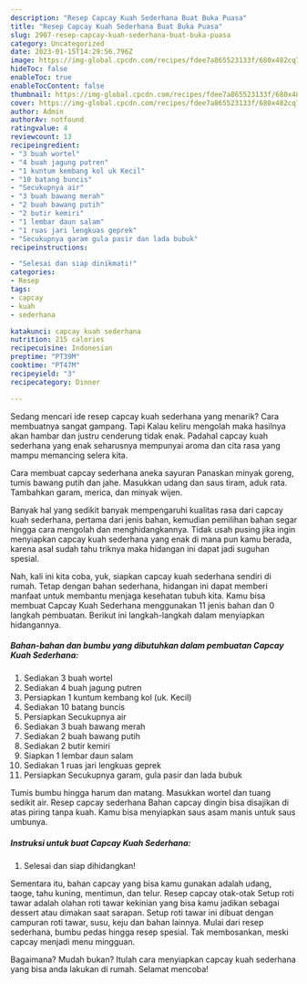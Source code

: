 ```yaml
---
description: "Resep Capcay Kuah Sederhana Buat Buka Puasa"
title: "Resep Capcay Kuah Sederhana Buat Buka Puasa"
slug: 2907-resep-capcay-kuah-sederhana-buat-buka-puasa
category: Uncategorized
date: 2023-01-15T14:29:56.796Z
image: https://img-global.cpcdn.com/recipes/fdee7a865523133f/680x482cq70/capcay-kuah-sederhana-foto-resep-utama.jpg
hideToc: false
enableToc: true
enableTocContent: false
thumbnail: https://img-global.cpcdn.com/recipes/fdee7a865523133f/680x482cq70/capcay-kuah-sederhana-foto-resep-utama.jpg
cover: https://img-global.cpcdn.com/recipes/fdee7a865523133f/680x482cq70/capcay-kuah-sederhana-foto-resep-utama.jpg
author: Admin
authorAv: notfound
ratingvalue: 4
reviewcount: 13
recipeingredient:
- "3 buah wortel"
- "4 buah jagung putren"
- "1 kuntum kembang kol uk Kecil"
- "10 batang buncis"
- "Secukupnya air"
- "3 buah bawang merah"
- "2 buah bawang putih"
- "2 butir kemiri"
- "1 lembar daun salam"
- "1 ruas jari lengkuas geprek"
- "Secukupnya garam gula pasir dan lada bubuk"
recipeinstructions:

- "Selesai dan siap dinikmati!"
categories:
- Resep
tags:
- capcay
- kuah
- sederhana

katakunci: capcay kuah sederhana 
nutrition: 215 calories
recipecuisine: Indonesian
preptime: "PT39M"
cooktime: "PT47M"
recipeyield: "3"
recipecategory: Dinner

---
```



Sedang mencari ide resep capcay kuah sederhana yang menarik? Cara membuatnya sangat gampang. Tapi Kalau keliru mengolah maka hasilnya akan hambar dan justru cenderung tidak enak. Padahal capcay kuah sederhana yang enak seharusnya mempunyai aroma dan cita rasa yang mampu memancing selera kita.


Cara membuat capcay sederhana aneka sayuran Panaskan minyak goreng, tumis bawang putih dan jahe. Masukkan udang dan saus tiram, aduk rata. Tambahkan garam, merica, dan minyak wijen.

Banyak hal yang sedikit banyak mempengaruhi kualitas rasa dari capcay kuah sederhana, pertama dari jenis bahan, kemudian pemilihan bahan segar hingga cara mengolah dan menghidangkannya. Tidak usah pusing jika ingin menyiapkan capcay kuah sederhana yang enak di mana pun kamu berada, karena asal sudah tahu triknya maka hidangan ini dapat jadi suguhan spesial.


Nah, kali ini kita coba, yuk, siapkan capcay kuah sederhana sendiri di rumah. Tetap dengan bahan sederhana, hidangan ini dapat memberi manfaat untuk membantu menjaga kesehatan tubuh kita. Kamu bisa membuat Capcay Kuah Sederhana menggunakan 11 jenis bahan dan 0 langkah pembuatan. Berikut ini langkah-langkah dalam menyiapkan hidangannya.

<!--inarticleads1-->

##### Bahan-bahan dan bumbu yang dibutuhkan dalam pembuatan Capcay Kuah Sederhana:

1. Sediakan 3 buah wortel
1. Sediakan 4 buah jagung putren
1. Persiapkan 1 kuntum kembang kol (uk. Kecil)
1. Sediakan 10 batang buncis
1. Persiapkan Secukupnya air
1. Sediakan 3 buah bawang merah
1. Sediakan 2 buah bawang putih
1. Sediakan 2 butir kemiri
1. Siapkan 1 lembar daun salam
1. Sediakan 1 ruas jari lengkuas geprek
1. Persiapkan Secukupnya garam, gula pasir dan lada bubuk


Tumis bumbu hingga harum dan matang. Masukkan wortel dan tuang sedikit air. Resep capcay sederhana Bahan capcay dingin bisa disajikan di atas piring tanpa kuah. Kamu bisa menyiapkan saus asam manis untuk saus umbunya. 

<!--inarticleads2-->

##### Instruksi untuk buat Capcay Kuah Sederhana:


1. Selesai dan siap dihidangkan!

Sementara itu, bahan capcay yang bisa kamu gunakan adalah udang, taoge, tahu kuning, mentimun, dan telur. Resep capcay otak-otak Setup roti tawar adalah olahan roti tawar kekinian yang bisa kamu jadikan sebagai dessert atau dimakan saat sarapan. Setup roti tawar ini dibuat dengan campuran roti tawar, susu, keju dan bahan lainnya. Mulai dari resep sederhana, bumbu pedas hingga resep spesial. Tak membosankan, meski capcay menjadi menu mingguan. 

Bagaimana? Mudah bukan? Itulah cara menyiapkan capcay kuah sederhana yang bisa anda lakukan di rumah. Selamat mencoba!
